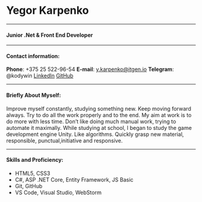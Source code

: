# Yegor Karpenko

---

#### Junior .Net & Front End Developer

---

#### Contact information:

**Phone**: +375 25 522-96-54
**E-mail**: y.karpenko@itgen.io
**Telegram**: @kodywin
[LinkedIn](https://www.linkedin.com/in/yegorkarpenko/)
[GitHub](https://github.com/karpenkoYegor)

---

#### Briefly About Myself:

Improve myself constantly, studying something new. Keep moving forward always. Try to do all the work properly and to the end. My aim at work is to do more with less time. Don’t like doing much manual work, trying to automate it maximally. While studying at school, I began to study the game development engine Unity. Like algorithms. Quickly grasp new material, responsible, punctual,initiative and responsive.

---

#### Skills and Proficiency:
* HTML5, CSS3
* C#, ASP .NET Core, Entity Framework, JS Basic
* Git, GitHub
* VS Code, Visual Studio, WebStorm
